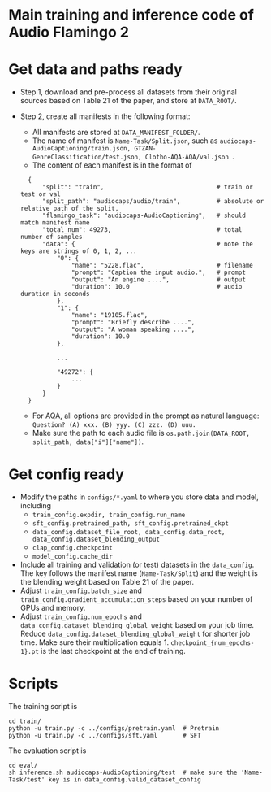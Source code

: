 # Main training and inference code of Audio Flamingo 2


# Get data and paths ready

- Step 1, download and pre-process all datasets from their original sources based on Table 21 of the paper, and store at ```DATA_ROOT/```. 
- Step 2, create all manifests in the following format:
  - All manifests are stored at ```DATA_MANIFEST_FOLDER/```.
  - The name of manifest is ```Name-Task/Split.json```, such as ```audiocaps-AudioCaptioning/train.json, GTZAN-GenreClassification/test.json, Clotho-AQA-AQA/val.json ```. 
  - The content of each manifest is in the format of 
  ```
    {
        "split": "train",                               # train or test or val
        "split_path": "audiocaps/audio/train",          # absolute or relative path of the split,
        "flamingo_task": "audiocaps-AudioCaptioning",   # should match manifest name
        "total_num": 49273,                             # total number of samples
        "data": {                                       # note the keys are strings of 0, 1, 2, ...
            "0": {
                "name": "5228.flac",                    # filename
                "prompt": "Caption the input audio.",   # prompt
                "output": "An engine ....",             # output
                "duration": 10.0                        # audio duration in seconds
            },
            "1": {
                "name": "19105.flac",
                "prompt": "Briefly describe ....",
                "output": "A woman speaking ....",
                "duration": 10.0
            },

            ...

            "49272": {
                ...
            }
        }
    }
  ```

  - For AQA, all options are provided in the prompt as natural language: ```Question? (A) xxx. (B) yyy. (C) zzz. (D) uuu.```
  - Make sure the path to each audio file is ```os.path.join(DATA_ROOT, split_path, data["i"]["name"])```.

# Get config ready

- Modify the paths in ```configs/*.yaml``` to where you store data and model, including 
  - ```train_config.expdir, train_config.run_name```
  - ```sft_config.pretrained_path, sft_config.pretrained_ckpt```
  - ```data_config.dataset_file_root, data_config.data_root, data_config.dataset_blending_output```
  - ```clap_config.checkpoint```
  - ```model_config.cache_dir```
- Include all training and validation (or test) datasets in the ```data_config```. The key follows the manifest name (```Name-Task/Split```) and the weight is the blending weight based on Table 21 of the paper.
- Adjust ```train_config.batch_size``` and ```train_config.gradient_accumulation_steps``` based on your number of GPUs and memory.
- Adjust ```train_config.num_epochs``` and ```data_config.dataset_blending_global_weight``` based on your job time. Reduce ```data_config.dataset_blending_global_weight``` for shorter job time. Make sure their multiplication equals 1. ```checkpoint_{num_epochs-1}.pt``` is the last checkpoint at the end of training.

# Scripts

The training script is 
```
cd train/
python -u train.py -c ../configs/pretrain.yaml  # Pretrain
python -u train.py -c ../configs/sft.yaml       # SFT
```

The evaluation script is
```
cd eval/
sh inference.sh audiocaps-AudioCaptioning/test  # make sure the 'Name-Task/test' key is in data_config.valid_dataset_config
```